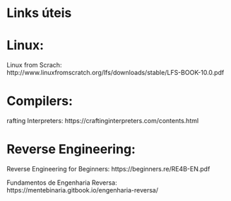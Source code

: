 # Links úteis

<h1>Linux:</h1>
<p>Linux from Scrach: http://www.linuxfromscratch.org/lfs/downloads/stable/LFS-BOOK-10.0.pdf</p>

<h1>Compilers:</h1>
<p>rafting Interpreters:   https://craftinginterpreters.com/contents.html</p>

<h1>Reverse Engineering:</h1>
<p>Reverse Engineering for Beginners: https://beginners.re/RE4B-EN.pdf</p>
<p>Fundamentos de Engenharia Reversa: https://mentebinaria.gitbook.io/engenharia-reversa/ </p>
